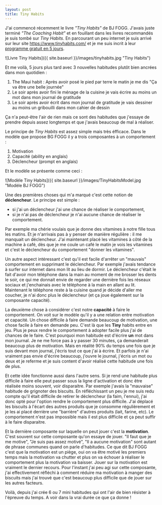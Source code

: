 ```yaml
---
layout: post
title: Tiny Habits
---
```


J'ai commencé récemment le livre _"Tiny Habits"_ de BJ FOGG. J'avais juste terminé _"The Coaching Habit"_ et en fouillant dans les livres recommandés je suis tombé sur _Tiny Habits_. En parcourant un peu internet je suis arrivé sur leur site https://www.tinyhabits.com/ et je me suis incrit à leur [programme gratuit en 5 jours](https://www.tinyhabits.com/join).

![Livre Tiny Habits]({{ site.baseurl }}/images/tinyhabits.jpg "Tiny Habits")


Et me voilà, 5 jours plus tard avec 3 nouvelles habitudes plutôt bien ancrées dans mon quotidien :  

1. The Maui habit : Après avoir posé le pied par terre le matin je me dis "Ça va être une belle journée"
2. Le soir après avoir fini le ménage de la cuisine je vais écrire au moins un mot dans mon journal de gratitude
3. Le soir après avoir écrit dans mon journal de gratitude je vais dessiner au moins un gribouilli dans mon cahier de dessin

Ça n'a peut-être l'air de rien mais ce sont des habitudes que j'essaye de prendre depuis assez longtemps et que j'avais beaucoup de mal à réaliser.

Le principe de _Tiny Habits_ est assez simple mais très éfficace. Dans le modèle que propose BG FOGG il y a trois composantes à un comportement :

1. Motivation
2. Capacité (ability en anglais)
3. Déclencheur (prompt en anglais)

Et le modèle se présente comme ceci :

![Modèle Tiny Habits]({{ site.baseurl }}/images/TinyHabitsModel.jpg "Modèle BJ FOGG")

Une des premières choses qui m'a marqué c'est cette notion de __déclencheur__. Le principe est simple : 

- si j'ai un déclencheur j'ai une chance de réaliser le comportement, 
- si je n'ai pas de déclencheur je n'ai aucune chance de réaliser le comportement. 

Par exemple ma chérie voulais que je donne des vitamines à notre fille tous les matins. Et je n'arrivais pas à y penser de manière régulière : il me manquait un déclencheur. J'ai maintenant placé les vitamines à côté de la machine à café, dès que je me coule un café le matin je vois les vitamines et c'est le déclencheur du comportement "donner les vitamines".

Un autre aspect intéressant c'est qu'il est facile d'arrêter un "mauvais" comportement en supprimant le déclencheur. Par exemple j'avais tendance à surfer sur internet dans mon lit au lieu de dormir. Le déclencheur c'était le fait d'avoir mon téléphone dans la main au moment de me brosser les dents le soir, ce qui me donnait envie de regarder une dernière fois les réseaux sociaux et j'enchainais avec le téléphone à la main en allant au lit. Maintenant le téléphone reste à la cuisine quand je décide d'aller me coucher, je n'ai donc plus le déclencheur (et ça joue également sur la composante capacité).

La deuxième chose à considérer c'est notre __capacité__ à faire le comportement. On voit sur le modèle qu'il y a une relation entre motivation et capacité. Un chose difficile à faire demande beaucoup de motivation, une chose facile à faire en demande peu. C'est là que les __Tiny__ habits entre en jeu. Plus je peux rendre le comportement à adopter facile plus j'ai de chances de le faire. C'est pourquoi mon habitude est d'écrire __un__ mot dans mon journal. Je ne me force pas à y passer 30 minutes, ça demanderait beaucoup plus de motivation. Mais en réalité 90% du temps une fois que je suis devant mon journal, j'écris tout ce que j'ai à écrire. Et parfois je n'ai vraiment pas envie d'écrire beaucoup, j'ouvre le journal, j'écris un mot ou deux et je referme et je suis content d'avoir réalisé cette habitude une fois de plus.

Et cette idée fonctionne aussi dans l'autre sens. Si je rend une habitude plus difficile à faire elle peut passer sous la ligne d'activation et donc être réalisée moins souvent, voir disparaitre. Par exemple j'avais la "mauvaise" habitude de grignoter des biscuits. En réfléchissant un peu je me suis redu compte qu'il était difficile de retirer le déclencheur (la faim, l'ennui), j'ai donc opté pour l'option rendre le comportement plus difficile. J'ai déplacé les biscuits à l'écart des autres produits que je consomme régulièrement et je les ai placé derrière une "barrière" d'autres produits (lait, farine, etc). Le comportement n'est pas impossible mais il est plus difficile et ça peut suffir à le faire disparaitre.

Et la dernière composante sur laquelle on peut jouer c'est la __motivation__. C'est souvent sur cette composante qu'on essaye de jouer. "Il faut que je me motive", "Je suis pas assez motivé", "Il a aucune motivation" sont autant de phrase communes quand on parle d'habitudes. Ce que dit BJ FOGG c'est que la motivation est un piège, oui on va être motivé les premiers temps mais la motivation va chutter et plus on va échouer à réaliser le comportement plus la motivation va baisser. Jouer sur la motivation est vraiment le dernier recours. Pour l'instant j'ai peu agi sur cette composante, j'ai effectivement réfléchi à comment réduire ma motivation à manger des biscuits mais j'ai trouvé que c'est beaucoup plus difficile que de jouer sur les autres facteurs.

Voilà, depuis j'ai crée 6 ou 7 mini habitudes qui ont l'air de bien résister à l'épreuve du temps. A voir dans la vrai durée ce que ça donne !